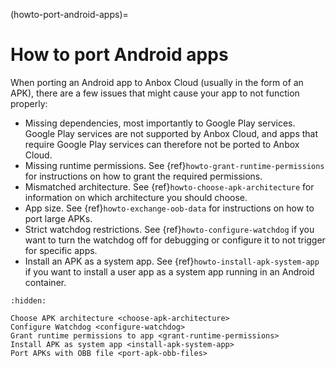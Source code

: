 (howto-port-android-apps)=
# How to port Android apps

When porting an Android app to Anbox Cloud (usually in the form of an APK), there are a few issues that might cause your app to not function properly:

* Missing dependencies, most importantly to Google Play services. Google Play services are not supported by Anbox Cloud, and apps that require Google Play services can therefore not be ported to Anbox Cloud.
* Missing runtime permissions. See {ref}`howto-grant-runtime-permissions` for instructions on how to grant the required permissions.
* Mismatched architecture. See {ref}`howto-choose-apk-architecture` for information on which architecture you should choose.
* App size. See {ref}`howto-exchange-oob-data` for instructions on how to port large APKs.
* Strict watchdog restrictions. See {ref}`howto-configure-watchdog` if you want to turn the watchdog off for debugging or configure it to not trigger for specific apps.
* Install an APK as a system app. See {ref}`howto-install-apk-system-app` if you want to install a user app as a system app running in an Android container.

```{toctree}
:hidden:

Choose APK architecture <choose-apk-architecture>
Configure Watchdog <configure-watchdog>
Grant runtime permissions to app <grant-runtime-permissions>
Install APK as system app <install-apk-system-app>
Port APKs with OBB file <port-apk-obb-files>
```
